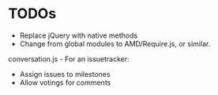 # TODOs

- Replace jQuery with native methods
- Change from global modules to AMD/Require.js, or similar.

conversation.js - For an issuetracker:
- Assign issues to milestones
- Allow votings for comments
